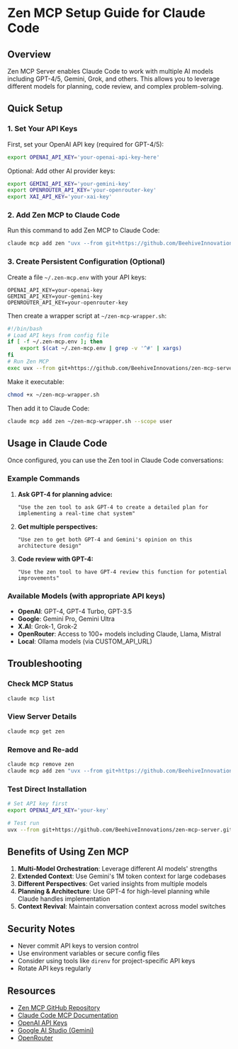 # Zen MCP Setup Guide for Claude Code

## Overview
Zen MCP Server enables Claude Code to work with multiple AI models including GPT-4/5, Gemini, Grok, and others. This allows you to leverage different models for planning, code review, and complex problem-solving.

## Quick Setup

### 1. Set Your API Keys

First, set your OpenAI API key (required for GPT-4/5):

```bash
export OPENAI_API_KEY='your-openai-api-key-here'
```

Optional: Add other AI provider keys:
```bash
export GEMINI_API_KEY='your-gemini-key'
export OPENROUTER_API_KEY='your-openrouter-key'
export XAI_API_KEY='your-xai-key'
```

### 2. Add Zen MCP to Claude Code

Run this command to add Zen MCP to Claude Code:

```bash
claude mcp add zen "uvx --from git+https://github.com/BeehiveInnovations/zen-mcp-server.git zen-mcp-server" --scope user
```

### 3. Create Persistent Configuration (Optional)

Create a file `~/.zen-mcp.env` with your API keys:

```env
OPENAI_API_KEY=your-openai-key
GEMINI_API_KEY=your-gemini-key
OPENROUTER_API_KEY=your-openrouter-key
```

Then create a wrapper script at `~/zen-mcp-wrapper.sh`:

```bash
#!/bin/bash
# Load API keys from config file
if [ -f ~/.zen-mcp.env ]; then
    export $(cat ~/.zen-mcp.env | grep -v '^#' | xargs)
fi
# Run Zen MCP
exec uvx --from git+https://github.com/BeehiveInnovations/zen-mcp-server.git zen-mcp-server
```

Make it executable:
```bash
chmod +x ~/zen-mcp-wrapper.sh
```

Then add it to Claude Code:
```bash
claude mcp add zen ~/zen-mcp-wrapper.sh --scope user
```

## Usage in Claude Code

Once configured, you can use the Zen tool in Claude Code conversations:

### Example Commands

1. **Ask GPT-4 for planning advice:**
   ```
   "Use the zen tool to ask GPT-4 to create a detailed plan for implementing a real-time chat system"
   ```

2. **Get multiple perspectives:**
   ```
   "Use zen to get both GPT-4 and Gemini's opinion on this architecture design"
   ```

3. **Code review with GPT-4:**
   ```
   "Use the zen tool to have GPT-4 review this function for potential improvements"
   ```

### Available Models (with appropriate API keys)

- **OpenAI**: GPT-4, GPT-4 Turbo, GPT-3.5
- **Google**: Gemini Pro, Gemini Ultra
- **X.AI**: Grok-1, Grok-2
- **OpenRouter**: Access to 100+ models including Claude, Llama, Mistral
- **Local**: Ollama models (via CUSTOM_API_URL)

## Troubleshooting

### Check MCP Status
```bash
claude mcp list
```

### View Server Details
```bash
claude mcp get zen
```

### Remove and Re-add
```bash
claude mcp remove zen
claude mcp add zen "uvx --from git+https://github.com/BeehiveInnovations/zen-mcp-server.git zen-mcp-server" --scope user
```

### Test Direct Installation
```bash
# Set API key first
export OPENAI_API_KEY='your-key'

# Test run
uvx --from git+https://github.com/BeehiveInnovations/zen-mcp-server.git zen-mcp-server
```

## Benefits of Using Zen MCP

1. **Multi-Model Orchestration**: Leverage different AI models' strengths
2. **Extended Context**: Use Gemini's 1M token context for large codebases
3. **Different Perspectives**: Get varied insights from multiple models
4. **Planning & Architecture**: Use GPT-4 for high-level planning while Claude handles implementation
5. **Context Revival**: Maintain conversation context across model switches

## Security Notes

- Never commit API keys to version control
- Use environment variables or secure config files
- Consider using tools like `direnv` for project-specific API keys
- Rotate API keys regularly

## Resources

- [Zen MCP GitHub Repository](https://github.com/BeehiveInnovations/zen-mcp-server)
- [Claude Code MCP Documentation](https://docs.anthropic.com/en/docs/claude-code/mcp)
- [OpenAI API Keys](https://platform.openai.com/api-keys)
- [Google AI Studio (Gemini)](https://makersuite.google.com/app/apikey)
- [OpenRouter](https://openrouter.ai/keys)